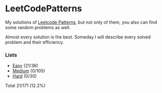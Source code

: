 # LeetCodePatterns

My solutions of [Leetcode Patterns](https://seanprashad.com/leetcode-patterns/), but not only of them, you also can find some random problems as well.

Almost every solution is the best. Someday I will describe every solved problem and their efficiency.

### Lists
* [Easy](https://github.com/Hanekawa-chan/LeetCodePatterns/blob/master/Easy/PATTERNS.md) (21/36)
* [Medium](https://github.com/Hanekawa-chan/LeetCodePatterns/blob/master/Medium/PATTERNS.md) (0/105)
* [Hard](https://github.com/Hanekawa-chan/LeetCodePatterns/blob/master/Hard/PATTERNS.md) (0/30)

Total 21/171 (12.2%)
